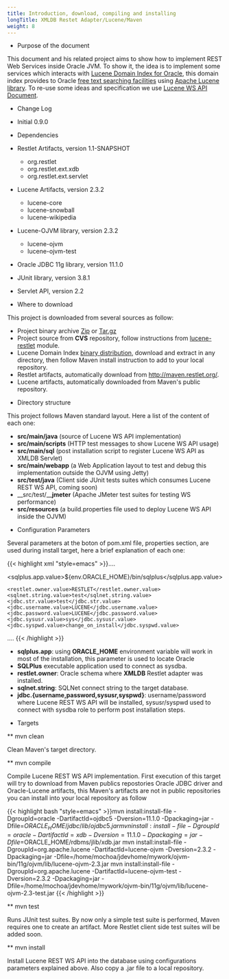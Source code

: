 ```yaml
---
title: Introduction, download, compiling and installing
longTitle: XMLDB Restet Adapter/Lucene/Maven
weight: 8
---
```

* Purpose of the document


This document and his related project aims to show how to implement REST Web Services inside Oracle JVM.
To show it, the idea is to implement some services which interacts with [Lucene Domain Index for Oracle](http://www.oracle.com/technetwork/database/s298820-java-db-lucene-134484.pdf), this domain index provides to Oracle
[free text searching facilities](http://marceloochoa.blogspot.com/2007/09/running-lucene-inside-your-oracle-jvm.html) using
[Apache Lucene library](http://lucene.apache.org/java/docs/index.html).
To re-use some ideas and specification we use [Lucene WS API Document](http://dev.lucene-ws.net/wiki/API).


* Change Log

 - Initial 0.9.0

* Dependencies

 - Restlet Artifacts, version 1.1-SNAPSHOT
   - org.restlet
   - org.restlet.ext.xdb
   - org.restlet.ext.servlet

 - Lucene Artifacts, version 2.3.2
   - lucene-core
   - lucene-snowball
   - lucene-wikipedia

 - Lucene-OJVM library, version 2.3.2
   - lucene-ojvm
   - lucene-ojvm-test

 - Oracle JDBC 11g library, version 11.1.0
 - JUnit library, version 3.8.1
 - Servlet API, version 2.2

* Where to download


This project is downloaded from several sources as follow:
 - Project binary archive [Zip](http://downloads.sourceforge.net/dbprism/lucene-restlet-0.9.0.zip?download) or [Tar.gz](http://downloads.sourceforge.net/dbprism/lucene-restlet-0.9.0.tar.gz?download)
 - Project source from __CVS__ repository, follow instructions from [lucene-restlet](http://sourceforge.net/cvs/?group_id=56183) module.
 - Lucene Domain Index [binary distribution](http://downloads.sourceforge.net/dbprism/ojvm-bin-11g-2.3.2.0.0.jar?download), download and extract in any directory, then follow Maven install instruction to add to your local repository.
 - Restlet artifacts, automatically download from http://maven.restlet.org/.
 - Lucene artifacts, automatically downloaded from Maven's public repository.


* Directory structure

This project follows Maven standard layout. Here a list of the content of each one:

 - __src/main/java__ (source of Lucene WS API implementation)
 - __src/main/scripts__ (HTTP test messages to show Lucene WS API usage)
 - __src/main/sql__ (post installation script to register Lucene WS API as XMLDB Servlet)
 - __src/main/webapp__ (a Web Application layout to test and debug this implementation outside the OJVM using Jetty)
 - __src/test/java__ (Client side JUnit tests suites which consumes Lucene REST WS API, coming soon)
 - __src/test/____jmeter__ (Apache JMeter test suites for testing WS performance)
 - __src/resources__ (a build.properties file used to deploy Lucene WS API inside the OJVM)


* Configuration Parameters

Several parameters at the boton of pom.xml file, properties section, are used during install target, here a brief explanation of each one:


{{< highlight xml "style=emacs" >}}....
<properties>

<sqlplus.app.value>${env.ORACLE_HOME}/bin/sqlplus</sqlplus.app.value>

    <restlet.owner.value>RESTLET</restlet.owner.value>
    <sqlnet.string.value>test</sqlnet.string.value>
    <jdbc.str.value>test</jdbc.str.value>
    <jdbc.username.value>LUCENE</jdbc.username.value>
    <jdbc.password.value>LUCENE</jdbc.password.value>
    <jdbc.sysusr.value>sys</jdbc.sysusr.value>
    <jdbc.syspwd.value>change_on_install</jdbc.syspwd.value>
  </properties>
....
{{< /highlight >}}

 - __sqlplus.app__: using __ORACLE_HOME__ environment variable will work in most of the installation, this parameter is used to locate Oracle
 - __SQLPlus__ executable application used to connect as sysdba.
 - __restlet.owner__: Oracle schema where __XMLDB__ Restlet adapter was installed.
 - __sqlnet.string__: SQLNet connect string to the target database.
 - __jdbc.{username,password,sysusr,syspwd}__: username/password where Lucene REST WS API will be installed, sysusr/syspwd used to connect with sysdba role to perform post installation steps.


* Targets


** mvn clean


Clean Maven's target directory.


** mvn compile


Compile Lucene REST WS API implementation. First execution of this target will try to download from Maven publics repostories Oracle JDBC driver and Oracle-Lucene artifacts, this Maven's artifacts are not in public repositories you can install into your local repository as follow


{{< highlight bash "style=emacs" >}}mvn install:install-file -DgroupId=oracle -DartifactId=ojdbc5 -Dversion=11.1.0 -Dpackaging=jar -Dfile=$ORACLE_HOME/jdbc/lib/ojdbc5.jar
mvn install:install-file -DgroupId=oracle -DartifactId=xdb -Dversion=11.1.0 -Dpackaging=jar -Dfile=$ORACLE_HOME/rdbms/jlib/xdb.jar
mvn install:install-file -DgroupId=org.apache.lucene -DartifactId=lucene-ojvm -Dversion=2.3.2 -Dpackaging=jar -Dfile=/home/mochoa/jdevhome/mywork/ojvm-bin/11g/ojvm/lib/lucene-ojvm-2.3.jar
mvn install:install-file -DgroupId=org.apache.lucene -DartifactId=lucene-ojvm-test -Dversion=2.3.2 -Dpackaging=jar -Dfile=/home/mochoa/jdevhome/mywork/ojvm-bin/11g/ojvm/lib/lucene-ojvm-2.3-test.jar
{{< /highlight >}}


** mvn test


Runs JUnit test suites. By now only a simple test suite is performed, Maven requires one to create an artifact. More Restlet client side test suites will be added soon.


** mvn install

Install Lucene REST WS API into the database using configurations parameters explained above. Also copy a .jar file to a local repository.
